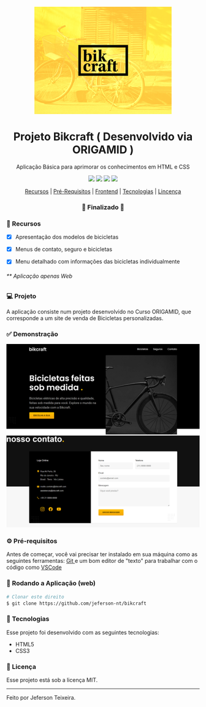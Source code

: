<p align="center">
  <img src="https://github.com/jeferson-nt/bikcraft/blob/master/img/logotela1.png" alt="logo" height="280"/>
</p>

<h1 align="center">
   Projeto Bikcraft ( Desenvolvido via ORIGAMID )
</h1>

<p align="center">Aplicação Básica para aprimorar os conhecimentos em HTML e CSS </p>

<p align="center">
  <img src="https://img.shields.io/static/v1?label=html&message=5.0&color=61DAFB&logo=html" />
  <img src="https://img.shields.io/static/v1?label=css&message=3.0&color=0088CC&logo=css" />
  <img src="https://img.shields.io/badge/last%21commit-march-important" />
  <img src="https://img.shields.io/badge/license-MIT-success"/>
</p>

<p align="center">
  <a href="#-recursos">Recursos</a>     |    
  <a href="#-pré-requisitos">Pré-Requisitos</a>     |    
  <a href="#-rodando-a-aplicação-web">Frontend</a>     |    
  <a href="#-tecnologias">Tecnologias</a>     |    
  <a href="#-licença">Lincença</a>
</p>

<h3 align="center">
🚧 Finalizado 🚧
</h3>

###  📎 Recursos

- [x] Apresentação dos modelos de bicicletas
- [x] Menus de contato, seguro e bicicletas
- [x] Menu detalhado com informações das bicicletas individualmente


<h6>** Aplicação apenas Web</h6>

###  💻 Projeto

A aplicação consiste num projeto desenvolvido no Curso ORIGAMID, que corresponde a um site de venda de Bicicletas personalizadas.

###  ✅ Demonstração 
<img src="https://github.com/jeferson-nt/bikcraft/blob/master/img/tela1.png"/>
<img src="https://github.com/jeferson-nt/bikcraft/blob/master/img/tela3.png"/> 

###  ⚙ Pré-requisitos

Antes de começar, você vai precisar ter instalado em sua máquina como as seguintes ferramentas:
[ Git ](https://git-scm.com) e um bom editor de "texto" para trabalhar com o código como [ VSCode ](https://code.visualstudio.com/)

###  📗 Rodando a Aplicação (web)

```bash
# Clonar este direito
$ git clone https://github.com/jeferson-nt/bikcraft
```

###  🚀 Tecnologias

Esse projeto foi desenvolvido com as seguintes tecnologias:

- HTML5
- CSS3


###  📝 Licença

Esse projeto está sob a licença MIT.

<hr/>

Feito por Jeferson Teixeira.
